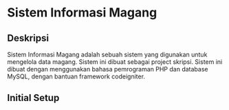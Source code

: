 # Sistem Informasi Magang
## Deskripsi
Sistem Informasi Magang adalah sebuah sistem yang digunakan untuk mengelola data magang. Sistem ini dibuat sebagai project skripsi. Sistem ini dibuat dengan menggunakan bahasa pemrograman PHP dan database MySQL, dengan bantuan framework codeigniter.

## Initial Setup



